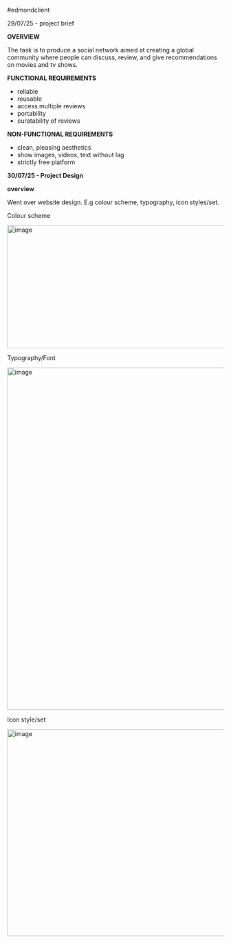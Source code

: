 #edmondclient

29/07/25 - project brief

**OVERVIEW**

The task is to produce a social network aimed at creating a global community where people can discuss, review, and give recommendations on movies and tv shows.


**FUNCTIONAL REQUIREMENTS**

- reliable
- reusable
- access multiple reviews
- portability
- curatability of reviews


**NON-FUNCTIONAL REQUIREMENTS**

- clean, pleasing aesthetics
- show images, videos, text without lag
- strictly free platform


**30/07/25 - Project Design**

**overview**

Went over website design. E.g colour scheme, typography, icon styles/set.


Colour scheme

<img width="624" height="285" alt="image" src="https://github.com/user-attachments/assets/c5f4332c-8c94-4221-871d-4e3de7cb9e37" />


Typography/Font

<img width="672" height="794" alt="image" src="https://github.com/user-attachments/assets/7dae6f02-1f8c-4b8b-994d-8e0f08efb8b5" />


Icon style/set

<img width="640" height="480" alt="image" src="https://github.com/user-attachments/assets/6182efe2-82e3-4b0c-ad0e-2ad1e4693ed1" />

